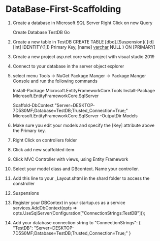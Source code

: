 # DataBase-First-Scaffolding

1. Create a database in Microsoft SQL Server
	Right Click on new Query

	Create Database TestDB
	Go

2. Create a new table in TestDB
	CREATE TABLE [dbo].[Suspension](
    	[id] [int] IDENTITY(1,1) Primary Key,
    	[name] [varchar](1000) NULL
	) ON [PRIMARY]

3. Create a new project asp.net core web project with visual studio 2019
4. Connect to your database in the server object explorer
5. select menu Tools -> NuGet Package Manger -> Package Manger Console and run the following commands

	Install-Package Microsoft.EntityFrameworkCore.Tools 
	Install-Package Microsoft.EntityFrameworkCore.SqlServer 

	Scaffold-DbContext "Server=DESKTOP-7D5S0MF;Database=TestDB;Trusted_Connection=True;" 	Microsoft.EntityFrameworkCore.SqlServer -OutputDir Models
6. Make sure you edit your models and specify the [Key] attribute above the Primary key.
7. Right Click on controllers folder
8. Click add new scaffolded item
9. Click MVC Controller with views, using Entity Framework
10. Select your model class and DBcontext. Name your controller.
11. Add this line to your _Layout.shtml in the shard folder to access the constroller
	<li class="nav-item">
        	<a class="nav-link text-dark" asp-area="" asp-controller="Suspensions" asp-action="">Suspensions</a>
        </li>
12. Register your DBContext in your startup.cs as a service
	services.AddDbContext<TestDBContext>(opts => opts.UseSqlServer(Configuration["ConnectionStrings:TestDB"]));
13. Add your database connection string to
	 "ConnectionStrings": { "TestDB": "Server=DESKTOP-7D5S0MF;Database=TestDB;Trusted_Connection=True;" }

